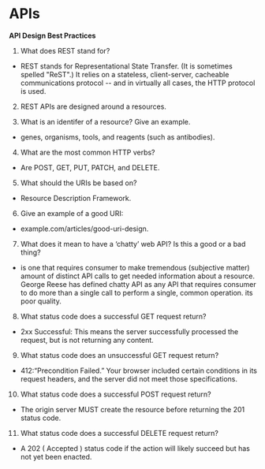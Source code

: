 # APIs

**API Design Best Practices**

1. What does REST stand for?

  - REST stands for Representational State Transfer. (It is sometimes spelled "ReST".)
    It relies on a stateless, client-server, cacheable communications protocol -- and 
    in virtually all cases, the HTTP protocol is used.

2. REST APIs are designed around a resources.


3. What is an identifer of a resource? Give an example.

  - genes, organisms, tools, and reagents (such as antibodies).


4. What are the most common HTTP verbs?

  - Are POST, GET, PUT, PATCH, and DELETE.


5. What should the URIs be based on?

  - Resource Description Framework.

6. Give an example of a good URI:

  - example.com/articles/good-uri-design.


7. What does it mean to have a ‘chatty’ web API? Is this a good or a bad thing?

  -  is one that requires consumer to make tremendous (subjective matter) amount 
     of distinct API calls to get needed information about a resource. George Reese
     has defined chatty API as any API that requires consumer to do more than a single 
     call to perform a single, common operation. its poor quality.


8. What status code does a successful GET request return?

  - 2xx Successful: This means the server successfully processed the request, but
   is not returning any content.

9. What status code does an unsuccessful GET request return?

  - 412:“Precondition Failed.” Your browser included certain conditions in its request
    headers, and the server did not meet those specifications.

10. What status code does a successful POST request return?

  - The origin server MUST create the resource before returning the 201 status code.


11. What status code does a successful DELETE request return?

  - A 202 ( Accepted ) status code if the action will likely succeed but has not yet been enacted.

  